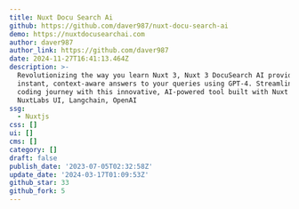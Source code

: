 ```yaml
---
title: Nuxt Docu Search Ai
github: https://github.com/daver987/nuxt-docu-search-ai
demo: https://nuxtdocusearchai.com
author: daver987
author_link: https://github.com/daver987
date: 2024-11-27T16:41:13.464Z
description: >-
  Revolutionizing the way you learn Nuxt 3, Nuxt 3 DocuSearch AI provides
  instant, context-aware answers to your queries using GPT-4. Streamline your
  coding journey with this innovative, AI-powered tool built with Nuxt 3,
  NuxtLabs UI, Langchain, OpenAI
ssg:
  - Nuxtjs
css: []
ui: []
cms: []
category: []
draft: false
publish_date: '2023-07-05T02:32:58Z'
update_date: '2024-03-17T01:09:53Z'
github_star: 33
github_fork: 5
---
```

